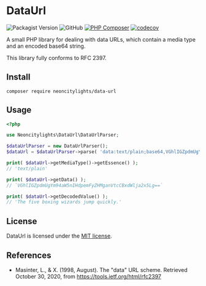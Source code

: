 # DataUrl
![Packagist Version](https://img.shields.io/packagist/v/neoncitylights/data-url)
![GitHub](https://img.shields.io/github/license/neoncitylights/php-data-url)
[![PHP Composer](https://github.com/neoncitylights/php-data-url/actions/workflows/php.yml/badge.svg)](https://github.com/neoncitylights/php-data-url/actions/workflows/php.yml)
[![codecov](https://codecov.io/gh/samantha-labs/php-data-url/branch/main/graph/badge.svg?token=IdWjeqFQcS)](https://codecov.io/gh/samantha-labs/php-data-url)

A small PHP library for dealing with data URLs, which contain a media type and an encoded base64 string.

This library fully conforms to RFC 2397.

## Install
```
composer require neoncitylights/data-url
```

## Usage
```php
<?php

use Neoncitylights\DataUrl\DataUrlParser;

$dataUrlParser = new DataUrlParser();
$dataUrl = $dataUrlParser->parse( 'data:text/plain;base64,VGhlIGZpdmUgYm94aW5nIHdpemFyZHMganVtcCBxdWlja2x5Lg==' );

print( $dataUrl->getMediaType()->getEssence() );
// 'text/plain'

print( $dataUrl->getData() );
// `VGhlIGZpdmUgYm94aW5nIHdpemFyZHMganVtcCBxdWlja2x5Lg==`

print( $dataUrl->getDecodedValue() );
// 'The five boxing wizards jump quickly.'
```

## License
DataUrl is licensed under the [MIT license](/LICENSE).

## References
* Masinter, L., &amp; X. (1998, August). The "data" URL scheme. Retrieved October 30, 2020, from https://tools.ietf.org/html/rfc2397

